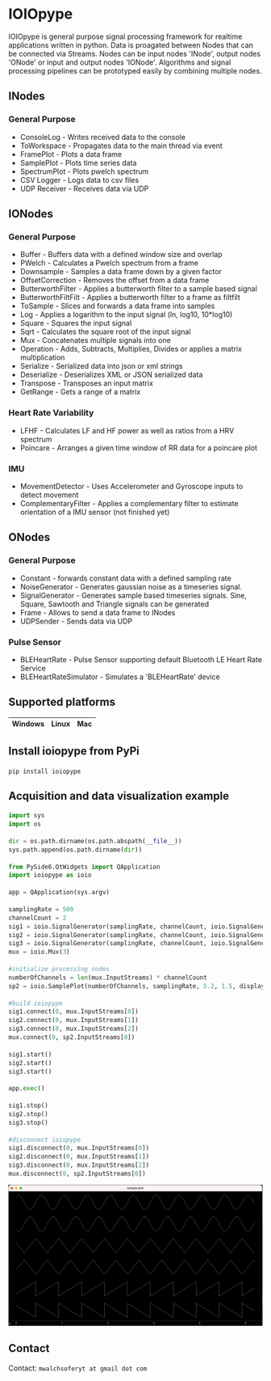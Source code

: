 # IOIOpype
 IOIOpype is general purpose signal processing framework for realtime applications written in python. Data is proagated between Nodes that can be connected via Streams. Nodes can be input nodes 'INode', output nodes 'ONode' or input and output nodes 'IONode'. Algorithms and signal processing pipelines can be prototyped easily by combining multiple nodes.

## INodes
### General Purpose
- ConsoleLog - Writes received data to the console
- ToWorkspace - Propagates data to the main thread via event
- FramePlot - Plots a data frame
- SamplePlot - Plots time series data
- SpectrumPlot - Plots pwelch spectrum
- CSV Logger - Logs data to csv files
- UDP Receiver - Receives data via UDP

## IONodes
### General Purpose
- Buffer - Buffers data with a defined window size and overlap
- PWelch - Calculates a Pwelch spectrum from a frame
- Downsample - Samples a data frame down by a given factor
- OffsetCorrection - Removes the offset from a data frame
- ButterworthFilter - Applies a butterworth filter to a sample based signal
- ButterworthFiltFilt - Applies a butterworth filter to a frame as filtfilt
- ToSample - Slices and forwards a data frame into samples
- Log - Applies a logarithm to the input signal (ln, log10, 10*log10)
- Square - Squares the input signal
- Sqrt - Calculates the square root of the input signal
- Mux - Concatenates multiple signals into one
- Operation - Adds, Subtracts, Multiplies, Divides or applies a matrix multiplication
- Serialize - Serialized data into json or xml strings
- Deserialize - Deserializes XML or JSON serialized data
- Transpose - Transposes an input matrix
- GetRange - Gets a range of a matrix

### Heart Rate Variability
- LFHF - Calculates LF and HF power as well as ratios from a HRV spectrum
- Poincare - Arranges a given time window of RR data for a poincare plot

### IMU
- MovementDetector - Uses Accelerometer and Gyroscope inputs to detect movement
- ComplementaryFilter - Applies a complementary filter to estimate orientation of a IMU sensor (not finished yet)

## ONodes
### General Purpose
- Constant - forwards constant data with a defined sampling rate
- NoiseGenerator - Generates gaussian noise as a timeseries signal.
- SignalGenerator - Generates sample based timeseries signals. Sine, Square, Sawtooth and Triangle signals can be generated
- Frame - Allows to send a data frame to INodes
- UDPSender - Sends data via UDP

### Pulse Sensor
- BLEHeartRate - Pulse Sensor supporting default Bluetooth LE Heart Rate Service
- BLEHeartRateSimulator - Simulates a 'BLEHeartRate' device

## Supported platforms

| Windows    | Linux    | Mac  |
| :--------- |:---------| :----|

## Install ioiopype from PyPi

```pip install ioiopype```

## Acquisition and data visualization example

```python
import sys
import os

dir = os.path.dirname(os.path.abspath(__file__))
sys.path.append(os.path.dirname(dir))

from PySide6.QtWidgets import QApplication
import ioiopype as ioio

app = QApplication(sys.argv)

samplingRate = 500
channelCount = 2
sig1 = ioio.SignalGenerator(samplingRate, channelCount, ioio.SignalGenerator.SignalMode.Sine, 0.5, 2, 0)
sig2 = ioio.SignalGenerator(samplingRate, channelCount, ioio.SignalGenerator.SignalMode.Triangle, 0.5, 2, 0)
sig3 = ioio.SignalGenerator(samplingRate, channelCount, ioio.SignalGenerator.SignalMode.Sawtooth, 0.5, 2, 0)
mux = ioio.Mux(3)

#initialize processing nodes
numberOfChannels = len(mux.InputStreams) * channelCount
sp2 = ioio.SamplePlot(numberOfChannels, samplingRate, 5.2, 1.5, displayMode=ioio.SamplePlot.DisplayMode.Continous)

#build ioiopype
sig1.connect(0, mux.InputStreams[0])
sig2.connect(0, mux.InputStreams[1])
sig3.connect(0, mux.InputStreams[2])
mux.connect(0, sp2.InputStreams[0])

sig1.start()
sig2.start()
sig3.start()

app.exec()

sig1.stop()
sig2.stop()
sig3.stop()

#disconnect ioiopype
sig1.disconnect(0, mux.InputStreams[0])
sig2.disconnect(0, mux.InputStreams[1])
sig3.disconnect(0, mux.InputStreams[2])
mux.disconnect(0, sp2.InputStreams[0])
```

![Data Acquisition Example](img/example1.png)

## Contact
Contact: ```mwalchsoferyt at gmail dot com```